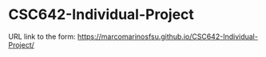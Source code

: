 # CSC642-Individual-Project

URL link to the form:
https://marcomarinosfsu.github.io/CSC642-Individual-Project/
